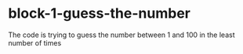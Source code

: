# block-1-guess-the-number
The code is trying to guess the number between 1 and 100 in the least number of times
